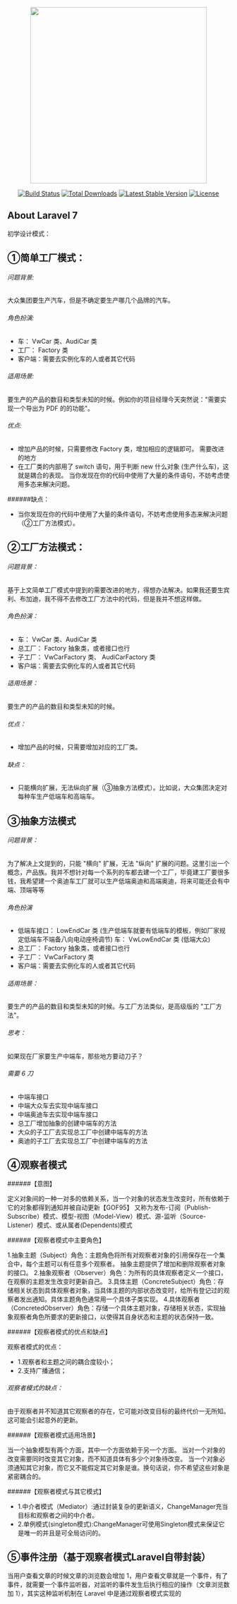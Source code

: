 <p align="center"><img src="https://res.cloudinary.com/dtfbvvkyp/image/upload/v1566331377/laravel-logolockup-cmyk-red.svg" width="400"></p>

<p align="center">
<a href="https://travis-ci.org/laravel/framework"><img src="https://travis-ci.org/laravel/framework.svg" alt="Build Status"></a>
<a href="https://packagist.org/packages/laravel/framework"><img src="https://poser.pugx.org/laravel/framework/d/total.svg" alt="Total Downloads"></a>
<a href="https://packagist.org/packages/laravel/framework"><img src="https://poser.pugx.org/laravel/framework/v/stable.svg" alt="Latest Stable Version"></a>
<a href="https://packagist.org/packages/laravel/framework"><img src="https://poser.pugx.org/laravel/framework/license.svg" alt="License"></a>
</p>

## About Laravel 7
初学设计模式：

## ①简单工厂模式：
###### 问题背景:
 
大众集团要生产汽车，但是不确定要生产哪几个品牌的汽车。

###### 角色扮演:
 
- 车： VwCar 类、AudiCar 类
- 工厂： Factory 类
- 客户端：需要去实例化车的人或者其它代码

###### 适用场景:
 
要生产的产品的数目和类型未知的时候。例如你的项目经理今天突然说："需要实现一个导出为 PDF 的的功能"。

###### 优点:
 
- 增加产品的时候，只需要修改 Factory 类，增加相应的逻辑即可。
需要改进的地方
- 在工厂类的内部用了 switch 语句，用于判断 new 什么对象 (生产什么车)，这就是耦合的表现。
当你发现在你的代码中使用了大量的条件语句，不妨考虑使用多态来解决问题。

######缺点：
 
- 当你发现在你的代码中使用了大量的条件语句，不妨考虑使用多态来解决问题（②工厂方法模式）。

## ②工厂方法模式：
###### 问题背景：
 
基于上文简单工厂模式中提到的需要改进的地方，得想办法解决。如果我还要生宾利、布加迪，我不得不去修改工厂方法中的代码，但是我并不想这样做。

###### 角色扮演：
 
- 车： VwCar 类、AudiCar 类
- 总工厂： Factory 抽象类，或者接口也行
- 子工厂： VwCarFactory 类、 AudiCarFactory 类
- 客户端：需要去实例化车的人或者其它代码

###### 适用场景：
 
要生产的产品的数目和类型未知的时候。

###### 优点：
 
- 增加产品的时候，只需要增加对应的工厂类。

###### 缺点：
 
- 只能横向扩展，无法纵向扩展（③抽象方法模式）。比如说，大众集团决定对每种车生产低端车和高端车。


## ③抽象方法模式

###### 问题背景：
 
为了解决上文提到的，只能 "横向" 扩展，无法 "纵向" 扩展的问题。这里引出一个概念，产品族。我并不想针对每一个系列的车都去建一个工厂，毕竟建工厂要很多钱，我希望建一个奥迪车工厂就可以生产低端奥迪和高端奥迪，将来可能还会有中端、顶端等等

###### 角色扮演
 

- 低端车接口： LowEndCar 类 (生产低端车就要有低端车的模板，例如厂家规定低端车不端备八向电动座椅调节)
车： VwLowEndCar 类 (低端大众)
- 总工厂： Factory 抽象类，或者接口也行
- 子工厂： VwCarFactory 类
- 客户端：需要去实例化车的人或者其它代码

###### 适用场景：
 
要生产的产品的数目和类型未知的时候。与工厂方法类似，是高级版的 "工厂方法"。

###### 思考：
 
如果现在厂家要生产中端车，那些地方要动刀子？

###### 需要 6 刀
 
- 中端车接口
- 中端大众车去实现中端车接口
- 中端奥迪车去实现中端车接口
- 总工厂增加抽象的创建中端车的方法
- 大众的子工厂去实现总工厂中创建中端车的方法
- 奥迪的子工厂去实现总工厂中创建中端车的方法


## ④观察者模式

######【意图】
 

定义对象间的一种一对多的依赖关系，当一个对象的状态发生改变时，所有依赖于它的对象都得到通知并被自动更新【GOF95】 又称为发布-订阅（Publish-Subscribe）模式、模型-视图（Model-View）模式、源-监听（Source-Listener）模式、或从属者(Dependents)模式

######【观察者模式中主要角色】
 

1.抽象主题（Subject）角色：主题角色将所有对观察者对象的引用保存在一个集合中，每个主题可以有任意多个观察者。 抽象主题提供了增加和删除观察者对象的接口。
2.抽象观察者（Observer）角色：为所有的具体观察者定义一个接口，在观察的主题发生改变时更新自己。
3.具体主题（ConcreteSubject）角色：存储相关状态到具体观察者对象，当具体主题的内部状态改变时，给所有登记过的观察者发出通知。具体主题角色通常用一个具体子类实现。
4.具体观察者（ConcretedObserver）角色：存储一个具体主题对象，存储相关状态，实现抽象观察者角色所要求的更新接口，以使得其自身状态和主题的状态保持一致。

######【观察者模式的优点和缺点】
 
观察者模式的优点：

- 1.观察者和主题之间的耦合度较小；
- 2.支持广播通信；

###### 观察者模式的缺点：
 

由于观察者并不知道其它观察者的存在，它可能对改变目标的最终代价一无所知。这可能会引起意外的更新。


######【观察者模式适用场景】
 
当一个抽象模型有两个方面，其中一个方面依赖于另一个方面。
当对一个对象的改变需要同时改变其它对象，而不知道具体有多少个对象待改变。
当一个对象必须通知其它对象，而它又不能假定其它对象是谁。换句话说，你不希望这些对象是紧密耦合的。

######【观察者模式与其它模式】
 
- 1.中介者模式（Mediator）:通过封装复杂的更新语义，ChangeManager充当目标和观察者之间的中介者。
- 2.单例模式(singleton模式):ChangeManager可使用Singleton模式来保证它是唯一的并且是可全局访问的。


## ⑤事件注册（基于观察者模式Laravel自带封装）
当用户查看文章的时候文章的浏览数会增加 1，用户查看文章就是一个事件，有了事件，就需要一个事件监听器，对监听的事件发生后执行相应的操作（文章浏览数加 1），其实这种监听机制在 Laravel 中是通过观察者模式实现的

 

